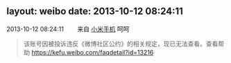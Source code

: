 layout: weibo
date: 2013-10-12 08:24:11
---
2013-10-12 08:24:11  &nbsp;&nbsp;&nbsp;&nbsp;&nbsp;&nbsp; 来自 <a href="http://app.weibo.com/t/feed/22zMnn" rel="nofollow">小米手机</a>
呵呵
>  该账号因被投诉违反《微博社区公约》的相关规定，现已无法查看。查看帮助 https://kefu.weibo.com/faqdetail?id=13216
